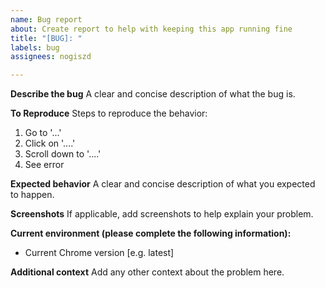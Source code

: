 ```yaml
---
name: Bug report
about: Create report to help with keeping this app running fine
title: "[BUG]: "
labels: bug
assignees: nogiszd

---
```


**Describe the bug**
A clear and concise description of what the bug is.

**To Reproduce**
Steps to reproduce the behavior:
1. Go to '...'
2. Click on '....'
3. Scroll down to '....'
4. See error

**Expected behavior**
A clear and concise description of what you expected to happen.

**Screenshots**
If applicable, add screenshots to help explain your problem.

**Current environment (please complete the following information):**
 - Current Chrome version [e.g. latest]


**Additional context**
Add any other context about the problem here.
